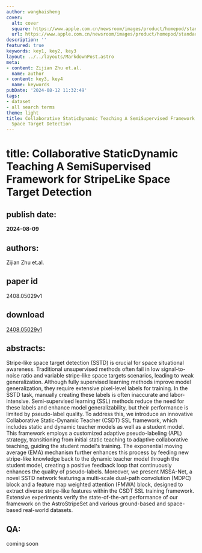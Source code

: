 ```yaml
---
author: wanghaisheng
cover:
  alt: cover
  square: https://www.apple.com.cn/newsroom/images/product/homepod/standard/Apple-HomePod-hero-230118_big.jpg.large_2x.jpg
  url: https://www.apple.com.cn/newsroom/images/product/homepod/standard/Apple-HomePod-hero-230118_big.jpg.large_2x.jpg
description: ''
featured: true
keywords: key1, key2, key3
layout: ../../layouts/MarkdownPost.astro
meta:
- content: Zijian Zhu et.al.
  name: author
- content: key3, key4
  name: keywords
pubDate: '2024-08-12 11:32:49'
tags:
- dataset
- all search terms
theme: light
title: Collaborative StaticDynamic Teaching A SemiSupervised Framework for StripeLike
  Space Target Detection
---
```


# title: Collaborative StaticDynamic Teaching A SemiSupervised Framework for StripeLike Space Target Detection 
## publish date: 
**2024-08-09** 
## authors: 
  Zijian Zhu et.al. 
## paper id
2408.05029v1
## download
[2408.05029v1](http://arxiv.org/abs/2408.05029v1)
## abstracts:
Stripe-like space target detection (SSTD) is crucial for space situational awareness. Traditional unsupervised methods often fail in low signal-to-noise ratio and variable stripe-like space targets scenarios, leading to weak generalization. Although fully supervised learning methods improve model generalization, they require extensive pixel-level labels for training. In the SSTD task, manually creating these labels is often inaccurate and labor-intensive. Semi-supervised learning (SSL) methods reduce the need for these labels and enhance model generalizability, but their performance is limited by pseudo-label quality. To address this, we introduce an innovative Collaborative Static-Dynamic Teacher (CSDT) SSL framework, which includes static and dynamic teacher models as well as a student model. This framework employs a customized adaptive pseudo-labeling (APL) strategy, transitioning from initial static teaching to adaptive collaborative teaching, guiding the student model's training. The exponential moving average (EMA) mechanism further enhances this process by feeding new stripe-like knowledge back to the dynamic teacher model through the student model, creating a positive feedback loop that continuously enhances the quality of pseudo-labels. Moreover, we present MSSA-Net, a novel SSTD network featuring a multi-scale dual-path convolution (MDPC) block and a feature map weighted attention (FMWA) block, designed to extract diverse stripe-like features within the CSDT SSL training framework. Extensive experiments verify the state-of-the-art performance of our framework on the AstroStripeSet and various ground-based and space-based real-world datasets.
## QA:
coming soon
